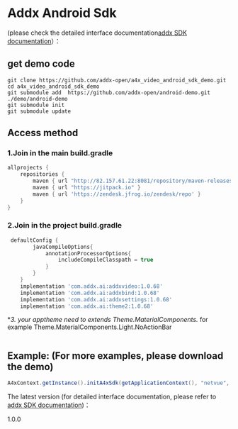 #  **Addx Android Sdk**

(please check the detailed interface documentation[addx SDK documentation](https://docs.vicoo.tech/#/app/androidSdk "addx SDK documentation")）：

## get demo code
```
git clone https://github.com/addx-open/a4x_video_android_sdk_demo.git
cd a4x_video_android_sdk_demo
git submodule add  https://github.com/addx-open/android-demo.git  ./demo/android-demo
git submodule init
git submodule update
```
## Access method
### 1.Join in the main build.gradle

```groovy
allprojects {
    repositories {
        maven { url "http://82.157.61.22:8081/repository/maven-releases" }
        maven { url "https://jitpack.io" }
        maven { url 'https://zendesk.jfrog.io/zendesk/repo' }
    }
}
```
### 2.Join in the project build.gradle
```groovy
 defaultConfig {
        javaCompileOptions{
            annotationProcessorOptions{
                includeCompileClasspath = true
            }
        }
    }
    implementation 'com.addx.ai:addxvideo:1.0.68'
    implementation 'com.addx.ai:addxbind:1.0.68'
    implementation 'com.addx.ai:addxsettings:1.0.68'
    implementation 'com.addx.ai:theme2:1.0.68'
```
**3. your apptheme need to extends Theme.MaterialComponents.* for example  Theme.MaterialComponents.Light.NoActionBar
```
```
## Example: (For more examples, please download the demo)
```java
A4xContext.getInstance().initA4xSdk(getApplicationContext(), "netvue", "zh", "CN", AddxContext.BuildEnv.STAGING, AddxNode.STRAGE_NODE_CN, token, null);
```

The latest version (for detailed interface documentation, please refer to [addx SDK documentation](https://docs.vicoo.tech/#/app/androidSdk "addx SDK documentation"))：

1.0.0
